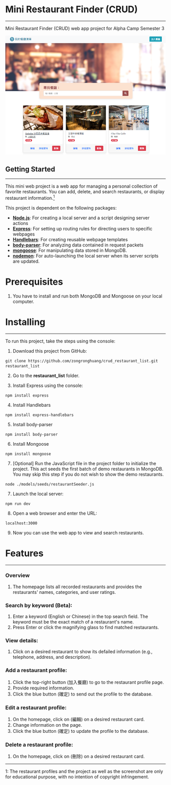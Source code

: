 # Mini Restaurant Finder (CRUD)
---
Mini Restaurant Finder (CRUD) web app project for Alpha Camp Semester 3

![Demo](/Demo.png)

## Getting Started
---
This mini web project is a web app for managing a personal collection of favorite restaurants. You can add, delete, and search restaurants, or display restaurant information.[<sup>1</sup>](#1)

This project is dependent on the following packages:

+ **[Node.js](https://nodejs.org/en/)**: For creating a local server and a script designing server actions
+ **[Express](https://expressjs.com/)**: For setting up routing rules for directing users to specific webpages
+ **[Handlebars](https://www.npmjs.com/package/express-handlebars)**: For creating reusable webpage templates
+ **[body-parser](https://www.npmjs.com/package/body-parser)**: For analyzing data contained in request packets
+ **[mongoose](https://www.npmjs.com/package/mongoose)**: For manipulating data stored in MongoDB.
+ **[nodemon](https://www.npmjs.com/package/nodemon)**: For auto-launching the local server when its server scripts are updated.


# Prerequisites
1. You have to install and run both MongoDB and Mongoose on your local computer.

# Installing
---
To run this project, take the steps using the console:

1. Download this project from GitHub:
```
git clone https://github.com/zongronghuang/crud_restaurant_list.git restaurant_list
``` 
2. Go to the **restaurant_list** folder.

3. Install Express using the console:
```
npm install express
```

4. Install Handlebars
```
npm install express-handlebars
```

5. Install body-parser
```
npm install body-parser
```

6. Install Mongoose
```
npm install mongoose
```

7. [Optional] Run the JavaScript file in the project folder to initialize the project. This act seeds the first batch of demo restaurants in MongoDB. You may skip this step if you do not wish to show the demo restaurants.
```
node ./models/seeds/restaurantSeeder.js
```

7. Launch the local server:
```
npm run dev
```

8. Open a web browser and enter the URL:
```
localhost:3000
```

9. Now you can use the web app to view and search restaurants.

# Features
---
### Overview
1. The homepage lists all recorded restaurants and provides the restaurants' names, categories, and user ratings.

### Search by keyword (Beta):
1. Enter a keyword (English or Chinese) in the top search field. The keyword must be the exact match of a restaurant's name.
2. Press Enter or click the magnifying glass to find matched restaurants.   

### View details:
1. Click on a desired restaurant to show its defailed information (e.g., telephone, address, and description).

### Add a restaurant profile:
1. Click the top-right button (加入餐廳) to go to the restaurant profile page.
2. Provide required information.
3. Click the blue button (確定) to send out the profile to the database.

### Edit a restaurant profile:
1. On the homepage, click on (編輯) on a desired restaurant card.
2. Change information on the page.
3. Click the blue button (確定) to update the profile to the database.

### Delete a restaurant profile:
1. On the homepage, click on (刪除) on a desired restaurant card.


---
<a class="anchor" id="1">1</a>: The restaurant profiles and the project as well as the screenshot are only for educational purpose, with no intention of copyright infringement.